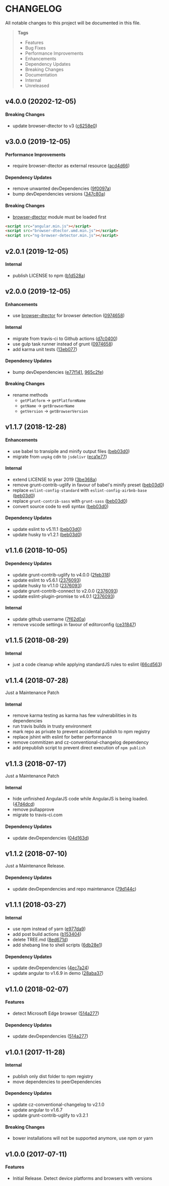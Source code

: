 # CHANGELOG

All notable changes to this project will be documented in this file.

> **Tags**
>
> - Features
> - Bug Fixes
> - Performance Improvements
> - Enhancements
> - Dependency Updates
> - Breaking Changes
> - Documentation
> - Internal
> - Unreleased

## v4.0.0 (20202-12-05)

#### Breaking Changes

- update browser-dtector to v3 ([c6258e0](https://github.com/sibiraj-s/ng-browser-detector/commit/c6258e0))

## v3.0.0 (2019-12-05)

#### Performance Improvements

- require browser-dtector as external resource ([acd4d66](https://github.com/sibiraj-s/ng-browser-detector/commit/acd4d66))

#### Dependency Updates

- remove unwanted devDependencies ([9f0097a](https://github.com/sibiraj-s/ng-browser-detector/commit/9f0097a))
- bump devDependencies versions ([347c80a](https://github.com/sibiraj-s/ng-browser-detector/commit/347c80a))

#### Breaking Changes

- [browser-dtector](https://github.com/sibiraj-s/browser-dtector) module must be loaded first

```html
<script src="angular.min.js"></script>
<script src="browser-dtector.umd.min.js"></script>
<script src="ng-browser-detector.min.js"></script>
```

## v2.0.1 (2019-12-05)

#### Internal

- publish LICENSE to npm ([b1d528a](https://github.com/sibiraj-s/ng-browser-detector/commit/b1d528a))

## v2.0.0 (2019-12-05)

#### Enhancements

- use [browser-dtector](https://www.npmjs.com/package/browser-dtector) for browser detection ([0974658](https://github.com/sibiraj-s/ng-browser-detector/commit/0974658))

#### Internal

- migrate from travis-ci to Github actions ([d7c0400](https://github.com/sibiraj-s/ng-browser-detector/commit/d7c0400))
- use gulp task runner instead of grunt ([0974658](https://github.com/sibiraj-s/ng-browser-detector/commit/0974658))
- add karma unit tests ([13eb077](https://github.com/sibiraj-s/ng-browser-detector/commit/13eb077))

#### Dependency Updates

- bump devDependencies ([e77f141](https://github.com/sibiraj-s/ng-browser-detector/commit/e77f141), [965c2fe](https://github.com/sibiraj-s/ng-browser-detector/commit/965c2fe))

#### Breaking Changes

- rename methods
  - `getPlatform` -> `getPlatformName`
  - `getName` -> `getBrowserName`
  - `getVersion` -> `getBrowserVersion`

## v1.1.7 (2018-12-28)

#### Enhancements

- use babel to transipile and minify output files ([beb03d0](https://github.com/sibiraj-s/ng-browser-detector/commit/beb03d0))
- migrate from `unpkg` cdn to `jsdelivr` ([eca1e77](https://github.com/sibiraj-s/ng-browser-detector/commit/eca1e77))

#### Internal

- extend LICENSE to year 2019 ([3be368a](https://github.com/sibiraj-s/ng-browser-detector/commit/3be368a))
- remove grunt-contrib-uglify in favour of babel's minify preset ([beb03d0](https://github.com/sibiraj-s/ng-browser-detector/commit/beb03d0))
- replace `eslint-config-standard` with `eslint-config-airbnb-base` ([beb03d0](https://github.com/sibiraj-s/ng-browser-detector/commit/beb03d0))
- replace `grunt-contrib-sass` with `grunt-sass` ([beb03d0](https://github.com/sibiraj-s/ng-browser-detector/commit/beb03d0))
- convert source code to es6 syntax ([beb03d0](https://github.com/sibiraj-s/ng-browser-detector/commit/beb03d0))

#### Dependency Updates

- update eslint to v5.11.1 ([beb03d0](https://github.com/sibiraj-s/ng-browser-detector/commit/beb03d0))
- update husky to v1.2.1 ([beb03d0](https://github.com/sibiraj-s/ng-browser-detector/commit/beb03d0))

## v1.1.6 (2018-10-05)

#### Dependency Updates

- update grunt-contrib-uglify to v4.0.0 ([2feb318](https://github.com/sibiraj-s/ng-browser-detector/commit/2feb318))
- update eslint to v5.6.1 ([2376093](https://github.com/sibiraj-s/ng-browser-detector/commit/2376093))
- update husky to v1.1.0 ([2376093](https://github.com/sibiraj-s/ng-browser-detector/commit/2376093))
- update grunt-contrib-connect to v2.0.0 ([2376093](https://github.com/sibiraj-s/ng-browser-detector/commit/2376093))
- update eslint-plugin-promise to v4.0.1 ([2376093](https://github.com/sibiraj-s/ng-browser-detector/commit/2376093))

#### Internal

- update github username ([7f62d0a](https://github.com/sibiraj-s/ng-browser-detector/commit/7f62d0a))
- remove vscode settings in favour of editorconfig ([ce31847](https://github.com/sibiraj-s/ng-browser-detector/commit/ce31847))

## v1.1.5 (2018-08-29)

#### Internal

- just a code cleanup while applying standardJS rules to eslint ([66cd563](https://github.com/sibiraj-s/ng-browser-detector/commit/66cd563))

## v1.1.4 (2018-07-28)

Just a Maintenance Patch

#### Internal

- remove karma testing as karma has few vulnerabilities in its dependencies
- run travis builds in trusty environment
- mark repo as private to prevent accidental publish to npm registry
- replace jshint with eslint for better performance
- remove commitizen and cz-conventional-changelog dependency
- add prepublish script to prevent direct execution of `npm publish`

## v1.1.3 (2018-07-17)

Just a Maintenance Patch

#### Internal

- hide unfinished AngularJS code while AngularJS is being loaded. ([47d4dcd](https://github.com/sibiraj-s/ng-browser-detector/commit/47d4dcd))
- remove pullapprove
- migrate to travis-ci.com

#### Dependency Updates

- update devDependencies ([04d163d](https://github.com/sibiraj-s/ng-browser-detector/commit/04d163d))

## v1.1.2 (2018-07-10)

Just a Maintenance Release.

#### Dependency Updates

- update devDependencies and repo maintenance ([79d144c](https://github.com/sibiraj-s/ng-browser-detector/commit/79d144c))

## v1.1.1 (2018-03-27)

#### Internal

- use npm instead of yarn ([e977da9](https://github.com/sibiraj-s/ng-browser-detector/commit/e977da9))
- add post build actions ([b153404](https://github.com/sibiraj-s/ng-browser-detector/commit/b153404))
- delete TREE.md ([8ed671d](https://github.com/sibiraj-s/ng-browser-detector/commit/8ed671d))
- add shebang line to shell scripts ([6db28e1](https://github.com/sibiraj-s/ng-browser-detector/commit/6db28e1))

#### Dependency Updates

- update devDependencies ([4ec7a24](https://github.com/sibiraj-s/ng-browser-detector/commit/4ec7a24))
- update angular to v1.6.9 in demo ([28aba37](https://github.com/sibiraj-s/ng-browser-detector/commit/28aba37))

## v1.1.0 (2018-02-07)

#### Features

- detect Microsoft Edge browser ([514a277](https://github.com/sibiraj-s/ng-browser-detector/commit/514a277))

#### Dependency Updates

- update devDependencies ([514a277](https://github.com/sibiraj-s/ng-browser-detector/commit/514a277))

## v1.0.1 (2017-11-28)

#### Internal

- publish only dist folder to npm registry
- move dependencies to peerDependencies

#### Dependency Updates

- update cz-conventional-changelog to v2.1.0
- update angular to v1.6.7
- update grunt-contrib-uglify to v3.2.1

#### Breaking Changes

- bower installations will not be supported anymore, use npm or yarn

## v1.0.0 (2017-07-11)

#### Features

- Initial Release. Detect device platforms and browsers with versions
